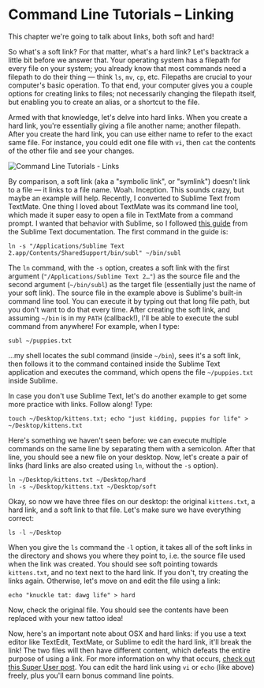 # Command Line Tutorials – Linking

This chapter we're going to talk about links, both soft and hard!

So what's a soft link? For that matter, what's a hard link? Let's backtrack a little bit before we answer that. Your operating system has a filepath for every file on your system; you already know that most commands need a filepath to do their thing — think `ls`, `mv`, `cp`, etc. Filepaths are crucial to your computer's basic operation. To that end, your computer gives you a couple options for creating links to files; not necessarily changing the filepath itself, but enabling you to create an alias, or a shortcut to the file.

Armed with that knowledge, let's delve into hard links. When you create a hard link, you're essentially giving a file another name; another filepath. After you create the hard link, you can use either name to refer to the exact same file. For instance, you could edit one file with `vi`, then `cat` the contents of the other file and see your changes.

![Command Line Tutorials - Links]("https://quickleft.com/wp-content/uploads/main_dca7d98b-7361-43aa-94fa-d842010253ce.png")

By comparison, a soft link (aka a "symbolic link", or "symlink") doesn't link to a file — it links to a file name. Woah. Inception. This sounds crazy, but maybe an example will help. Recently, I converted to Sublime Text from TextMate. One thing I loved about TextMate was its command line tool, which made it super easy to open a file in TextMate from a command prompt. I wanted that behavior with Sublime, so I followed [this guide]("http://www.sublimetext.com/docs/2/osx_command_line.html") from the Sublime Text documentation. The first command in the guide is:

```
ln -s "/Applications/Sublime Text 2.app/Contents/SharedSupport/bin/subl" ~/bin/subl
```

The `ln` command, with the `-s` option, creates a soft link with the first argument (`"/Applications/Sublime Text 2…"`) as the source file and the second argument (`~/bin/subl`) as the target file (essentially just the name of your soft link). The source file in the example above is Sublime's built-in command line tool. You can execute it by typing out that long file path, but you don't want to do that every time. After creating the soft link, and assuming `~/bin` is in my `PATH` (callback!), I'll be able to execute the subl command from anywhere! For example, when I type:

```
subl ~/puppies.txt
```

…my shell locates the subl command (inside `~/bin`), sees it's a soft link, then follows it to the command contained inside the Sublime Text application and executes the command, which opens the file `~/puppies.txt` inside Sublime.

In case you don't use Sublime Text, let's do another example to get some more practice with links. Follow along! Type:

```
touch ~/Desktop/kittens.txt; echo "just kidding, puppies for life" > ~/Desktop/kittens.txt
```

Here's something we haven't seen before: we can execute multiple commands on the same line by separating them with a semicolon. After that line, you should see a new file on your desktop. Now, let's create a pair of links (hard links are also created using `ln`, without the `-s` option).

```
ln ~/Desktop/kittens.txt ~/Desktop/hard
ln -s ~/Desktop/kittens.txt ~/Desktop/soft
```

Okay, so now we have three files on our desktop: the original `kittens.txt`, a hard link, and a soft link to that file. Let's make sure we have everything correct:

```
ls -l ~/Desktop
```

When you give the `ls` command the `-l` option, it takes all of the soft links in the directory and shows you where they point to, i.e. the source file used when the link was created. You should see soft pointing towards `kittens.txt`, and no text next to the hard link. If you don't, try creating the links again. Otherwise, let's move on and edit the file using a link:

```
echo "knuckle tat: dawg life" > hard
```

Now, check the original file. You should see the contents have been replaced with your new tattoo idea!

Now, here's an important note about OSX and hard links: if you use a text editor like TextEdit, TextMate, or Sublime to edit the hard link, it'll break the link! The two files will then have different content, which defeats the entire purpose of using a link. For more information on why that occurs, [check out this Super User post]("http://superuser.com/questions/302051/how-do-you-create-a-working-hard-link-in-osx"). You can edit the hard link using `vi` or `echo` (like above) freely, plus you'll earn bonus command line points.
